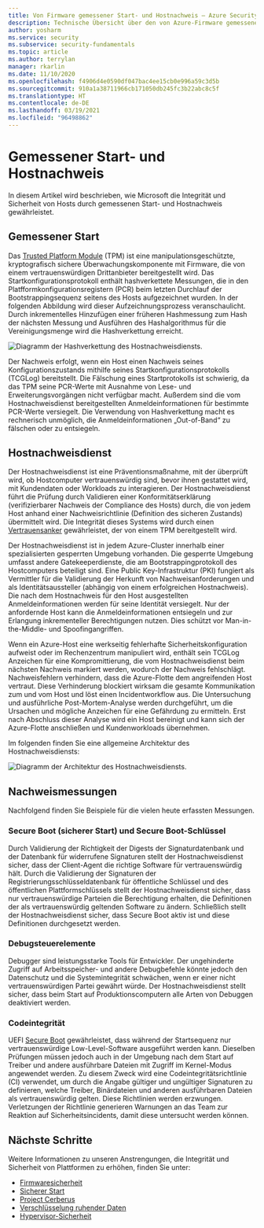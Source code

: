 ```yaml
---
title: Von Firmware gemessener Start- und Hostnachweis – Azure Security
description: Technische Übersicht über den von Azure-Firmware gemessenen Start- und Hostnachweis.
author: yosharm
ms.service: security
ms.subservice: security-fundamentals
ms.topic: article
ms.author: terrylan
manager: rkarlin
ms.date: 11/10/2020
ms.openlocfilehash: f4906d4e0590df047bac4ee15cb0e996a59c3d5b
ms.sourcegitcommit: 910a1a38711966cb171050db245fc3b22abc8c5f
ms.translationtype: HT
ms.contentlocale: de-DE
ms.lasthandoff: 03/19/2021
ms.locfileid: "96498862"
---
```

# <a name="measured-boot-and-host-attestation"></a>Gemessener Start- und Hostnachweis
In diesem Artikel wird beschrieben, wie Microsoft die Integrität und Sicherheit von Hosts durch gemessenen Start- und Hostnachweis gewährleistet.

## <a name="measured-boot"></a>Gemessener Start

Das [Trusted Platform Module](/windows/security/information-protection/tpm/trusted-platform-module-top-node) (TPM) ist eine manipulationsgeschützte, kryptografisch sichere Überwachungskomponente mit Firmware, die von einem vertrauenswürdigen Drittanbieter bereitgestellt wird. Das Startkonfigurationsprotokoll enthält hashverkettete Messungen, die in den Platfformkonfigurationsregistern (PCR) beim letzten Durchlauf der Bootstrappingsequenz seitens des Hosts aufgezeichnet wurden. In der folgenden Abbildung wird dieser Aufzeichnungsprozess veranschaulicht. Durch inkrementelles Hinzufügen einer früheren Hashmessung zum Hash der nächsten Messung und Ausführen des Hashalgorithmus für die Vereinigungsmenge wird die Hashverkettung erreicht.

![Diagramm der Hashverkettung des Hostnachweisdiensts.](./media/measured-boot-host-attestation/hash-chaining.png)

Der Nachweis erfolgt, wenn ein Host einen Nachweis seines Konfigurationszustands mithilfe seines Startkonfigurationsprotokolls (TCGLog) bereitstellt. Die Fälschung eines Startprotokolls ist schwierig, da das TPM seine PCR-Werte mit Ausnahme von Lese- und Erweiterungsvorgängen nicht verfügbar macht. Außerdem sind die vom Hostnachweisdienst bereitgestellten Anmeldeinformationen für bestimmte PCR-Werte versiegelt. Die Verwendung von Hashverkettung macht es rechnerisch unmöglich, die Anmeldeinformationen „Out-of-Band“ zu fälschen oder zu entsiegeln.

## <a name="host-attestation-service"></a>Hostnachweisdienst

Der Hostnachweisdienst ist eine Präventionsmaßnahme, mit der überprüft wird, ob Hostcomputer vertrauenswürdig sind, bevor ihnen gestattet wird, mit Kundendaten oder Workloads zu interagieren. Der Hostnachweisdienst führt die Prüfung durch Validieren einer Konformitätserklärung (verifizierbarer Nachweis der Compliance des Hosts) durch, die von jedem Host anhand einer Nachweisrichtlinie (Definition des sicheren Zustands) übermittelt wird. Die Integrität dieses Systems wird durch einen [Vertrauensanker](https://www.uefi.org/sites/default/files/resources/UEFI%20RoT%20white%20paper_Final%208%208%2016%20%28003%29.pdf) gewährleistet, der von einem TPM bereitgestellt wird.

Der Hostnachweisdienst ist in jedem Azure-Cluster innerhalb einer spezialisierten gesperrten Umgebung vorhanden. Die gesperrte Umgebung umfasst andere Gatekeeperdienste, die am Bootstrappingprotokoll des Hostcomputers beteiligt sind. Eine Public Key-Infrastruktur (PKI) fungiert als Vermittler für die Validierung der Herkunft von Nachweisanforderungen und als Identitätsaussteller (abhängig von einem erfolgreichen Hostnachweis). Die nach dem Hostnachweis für den Host ausgestellten Anmeldeinformationen werden für seine Identität versiegelt. Nur der anfordernde Host kann die Anmeldeinformationen entsiegeln und zur Erlangung inkrementeller Berechtigungen nutzen. Dies schützt vor Man-in-the-Middle- und Spoofingangriffen.

Wenn ein Azure-Host eine werkseitig fehlerhafte Sicherheitskonfiguration aufweist oder im Rechenzentrum manipuliert wird, enthält sein TCGLog Anzeichen für eine Kompromittierung, die vom Hostnachweisdienst beim nächsten Nachweis markiert werden, wodurch der Nachweis fehlschlägt. Nachweisfehlern verhindern, dass die Azure-Flotte dem angreifenden Host vertraut. Diese Verhinderung blockiert wirksam die gesamte Kommunikation zum und vom Host und löst einen Incidentworkflow aus. Die Untersuchung und ausführliche Post-Mortem-Analyse werden durchgeführt, um die Ursachen und mögliche Anzeichen für eine Gefährdung zu ermitteln. Erst nach Abschluss dieser Analyse wird ein Host bereinigt und kann sich der Azure-Flotte anschließen und Kundenworkloads übernehmen.

Im folgenden finden Sie eine allgemeine Architektur des Hostnachweisdiensts:

![Diagramm der Architektur des Hostnachweisdiensts.](./media/measured-boot-host-attestation/host-attestation-arch.png)

## <a name="attestation-measurements"></a>Nachweismessungen

Nachfolgend finden Sie Beispiele für die vielen heute erfassten Messungen.

### <a name="secure-boot-and-secure-boot-keys"></a>Secure Boot (sicherer Start) und Secure Boot-Schlüssel
Durch Validierung der Richtigkeit der Digests der Signaturdatenbank und der Datenbank für widerrufene Signaturen stellt der Hostnachweisdienst sicher, dass der Client-Agent die richtige Software für vertrauenswürdig hält. Durch die Validierung der Signaturen der Registrierungsschlüsseldatenbank für öffentliche Schlüssel und des öffentlichen Plattformschlüssels stellt der Hostnachweisdienst sicher, dass nur vertrauenswürdige Parteien die Berechtigung erhalten, die Definitionen der als vertrauenswürdig geltenden Software zu ändern. Schließlich stellt der Hostnachweisdienst sicher, dass Secure Boot aktiv ist und diese Definitionen durchgesetzt werden.

### <a name="debug-controls"></a>Debugsteuerelemente
Debugger sind leistungsstarke Tools für Entwickler. Der ungehinderte Zugriff auf Arbeitsspeicher- und andere Debugbefehle könnte jedoch den Datenschutz und die Systemintegrität schwächen, wenn er einer nicht vertrauenswürdigen Partei gewährt würde. Der Hostnachweisdienst stellt sicher, dass beim Start auf Produktionscomputern alle Arten von Debuggen deaktiviert werden.

### <a name="code-integrity"></a>Codeintegrität
UEFI [Secure Boot](secure-boot.md) gewährleistet, dass während der Startsequenz nur vertrauenswürdige Low-Level-Software ausgeführt werden kann. Dieselben Prüfungen müssen jedoch auch in der Umgebung nach dem Start auf Treiber und andere ausführbare Dateien mit Zugriff im Kernel-Modus angewendet werden. Zu diesem Zweck wird eine Codeintegritätsrichtlinie (CI) verwendet, um durch die Angabe gültiger und ungültiger Signaturen zu definieren, welche Treiber, Binärdateien und anderen ausführbaren Dateien als vertrauenswürdig gelten. Diese Richtlinien werden erzwungen. Verletzungen der Richtlinie generieren Warnungen an das Team zur Reaktion auf Sicherheitsincidents, damit diese untersucht werden können.

## <a name="next-steps"></a>Nächste Schritte
Weitere Informationen zu unseren Anstrengungen, die Integrität und Sicherheit von Plattformen zu erhöhen, finden Sie unter:

- [Firmwaresicherheit](firmware.md)
- [Sicherer Start](secure-boot.md)
- [Project Cerberus](project-cerberus.md)
- [Verschlüsselung ruhender Daten](encryption-atrest.md)
- [Hypervisor-Sicherheit](hypervisor.md)